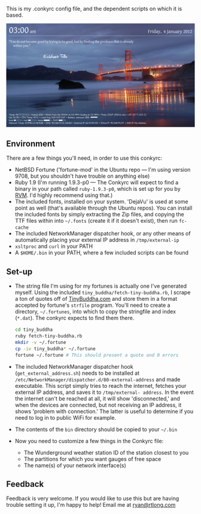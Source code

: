 This is my .conkyrc config file, and the dependent scripts on which it is based.

![image of my conky on my desktop](https://github.com/rtlong/conkyrc/raw/master/screenshot.png)

## Environment

There are a few things you'll need, in order to use this conkyrc:

* NetBSD Fortune ('fortune-mod' in the Ubuntu repo — I'm using version 9708, but you shouldn't have
  trouble on anything else)
* Ruby 1.9 (I'm running 1.9.3-p0 — The Conkyrc will expect to find a binary in your path called
  `ruby-1.9.3-p0`, which is set up for you by [RVM][]. I'd highly recommend using that.)
* The included fonts, installed on your system. 'DejaVu' is used at some point as well (that's
  available through the Ubuntu repos). You can install the included fonts by simply extracting the
  Zip files, and copying the TTF files within into `~/.fonts` (create it if it doesn't exist), then
  run `fc-cache`
* The included NetworkManager dispatcher hook, or any other means of automatically placing your
  external IP address in `/tmp/external-ip`
* `xsltproc` and `curl` in your PATH
* A `$HOME/.bin` in your PATH, where a few included scripts can be found

## Set-up

* The string file I'm using for my fortunes is actually one I've generated myself. Using the
  included `tiny_buddha/fetch-tiny-buddha.rb`, I scrape a ton of quotes off of [TinyBuddha.com][]
  and store them in a format accepted by fortune's `strfile` program. You'll need to create a
  directory, `~/.fortunes`, into which to copy the stringfile and index (`*.dat`). The conkyrc
  expects to find them there.

    ```sh
    cd tiny_buddha
    ruby fetch-tiny-buddha.rb
    mkdir -v ~/.fortune
    cp -iv tiny_buddha* ~/.fortune
    fortune ~/.fortune # This should present a quote and 0 errors
    ```

* The included NetworkManager dispatcher hook (`get_external_address.sh`) needs to be installed at
  `/etc/NetworkManager/dispatcher.d/80-external-address` and made executable. This script simply
  tries to reach the internet, fetches your external IP address, and saves it to `/tmp/external-
  address`. In the event the internet can't be reached at all, it will show 'disconnected,' and when
  the devices are connected, but not receiving an IP address, it shows 'problem with connection.'
  The latter is useful to determine if you need to log in to public WiFi for example.
* The contents of the `bin` directory should be copied to your `~/.bin`
* Now you need to customize a few things in the Conkyrc file:
  * The Wunderground weather station ID of the station closest to you
  * The partitions for which you want gauges of free space
  * The name(s) of your network interface(s)

## Feedback

Feedback is very welcome. If you would like to use this but are having trouble setting it up, I'm
happy to help! Email me at ryan@rtlong.com

[RVM]: https://rvm.beginrescueend.com/ "Ruby Version Manager"
[TinyBuddha.com]: http://tinybuddha.com